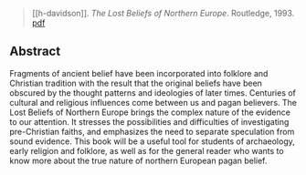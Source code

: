 > [[h-davidson]]. *The Lost Beliefs of Northern Europe*. Routledge, 1993. [pdf](a/h-davidson1993.pdf)


## Abstract
Fragments of ancient belief have been incorporated into folklore and Christian tradition with the result that the original beliefs have been obscured by the thought patterns and ideologies of later times. Centuries of cultural and religious influences come between us and pagan believers. The Lost Beliefs of Northern Europe brings the complex nature of the evidence to our attention. It stresses the possibilities and difficulties of investigating pre-Christian faiths, and emphasizes the need to separate speculation from sound evidence. This book will be a useful tool for students of archaeology, early religion and folklore, as well as for the general reader who wants to know more about the true nature of northern European pagan belief.